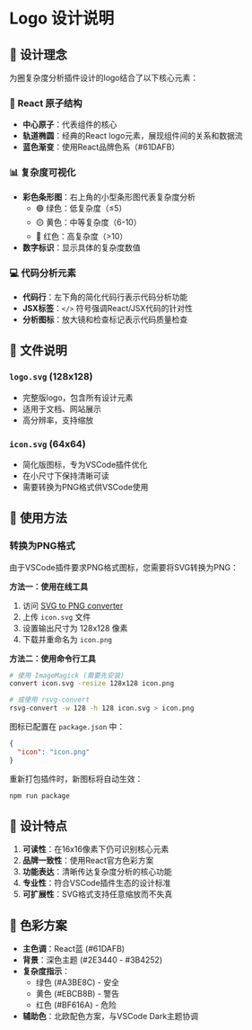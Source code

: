 # Logo 设计说明

## 🎨 设计理念

为圈复杂度分析插件设计的logo结合了以下核心元素：

### 🔬 React 原子结构
- **中心原子**：代表组件的核心
- **轨道椭圆**：经典的React logo元素，展现组件间的关系和数据流
- **蓝色渐变**：使用React品牌色系（#61DAFB）

### 📊 复杂度可视化
- **彩色条形图**：右上角的小型条形图代表复杂度分析
  - 🟢 绿色：低复杂度（≤5）
  - 🟡 黄色：中等复杂度（6-10）
  - 🔴 红色：高复杂度（>10）
- **数字标识**：显示具体的复杂度数值

### 💻 代码分析元素
- **代码行**：左下角的简化代码行表示代码分析功能
- **JSX标签**：`</>` 符号强调React/JSX代码的针对性
- **分析图标**：放大镜和检查标记表示代码质量检查

## 📁 文件说明

### `logo.svg` (128x128)
- 完整版logo，包含所有设计元素
- 适用于文档、网站展示
- 高分辨率，支持缩放

### `icon.svg` (64x64)
- 简化版图标，专为VSCode插件优化
- 在小尺寸下保持清晰可读
- 需要转换为PNG格式供VSCode使用

## 🔧 使用方法

### 转换为PNG格式

由于VSCode插件要求PNG格式图标，您需要将SVG转换为PNG：

**方法一：使用在线工具**
1. 访问 [SVG to PNG converter](https://convertio.co/svg-png/)
2. 上传 `icon.svg` 文件
3. 设置输出尺寸为 128x128 像素
4. 下载并重命名为 `icon.png`

**方法二：使用命令行工具**
```bash
# 使用 ImageMagick (需要先安装)
convert icon.svg -resize 128x128 icon.png

# 或使用 rsvg-convert
rsvg-convert -w 128 -h 128 icon.svg > icon.png
```

图标已配置在 `package.json` 中：

```json
{
  "icon": "icon.png"
}
```

重新打包插件时，新图标将自动生效：

```bash
npm run package
```

## 🎯 设计特点

1. **可读性**：在16x16像素下仍可识别核心元素
2. **品牌一致性**：使用React官方色彩方案
3. **功能表达**：清晰传达复杂度分析的核心功能
4. **专业性**：符合VSCode插件生态的设计标准
5. **可扩展性**：SVG格式支持任意缩放而不失真

## 🌈 色彩方案

- **主色调**：React蓝 (#61DAFB)
- **背景**：深色主题 (#2E3440 - #3B4252)
- **复杂度指示**：
  - 绿色 (#A3BE8C) - 安全
  - 黄色 (#EBCB8B) - 警告  
  - 红色 (#BF616A) - 危险
- **辅助色**：北欧配色方案，与VSCode Dark主题协调
